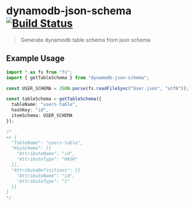 # dynamodb-json-schema [![Build Status](https://travis-ci.org/charliekenney23/dynamodb-json-schema.svg?branch=master)](https://travis-ci.org/charliekenney23/dynamodb-json-schema)

> Generate dynamodb table schema from json schema

## Example Usage

```ts
import * as fs from "fs";
import { getTableSchema } from "dynamodb-json-schema";

const USER_SCHEMA = JSON.parse(fs.readFileSync("User.json", "utf8"));

const tableSchema = getTableSchema({
  tableName: "users-table",
  hashKey: "id",
  itemSchema: USER_SCHEMA
});

/*
=> {
  "TableName": "users-table",
  "KeySchema": [{
    "AttributeName": "id",
    "AttributeType": "HASH"
  }],
  "AttributeDefinitions": [{
    "AttributeName": "id",
    "AttributeType": "S"
  }]
}
*/
```
